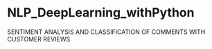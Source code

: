 # NLP_DeepLearning_withPython
 SENTIMENT ANALYSIS AND CLASSIFICATION OF COMMENTS WITH CUSTOMER REVIEWS
